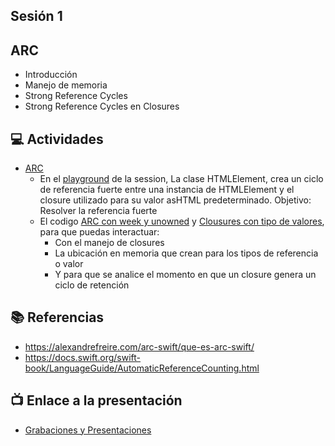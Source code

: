 Sesión 1
-

## ARC

- Introducción
- Manejo de memoria
- Strong Reference Cycles
- Strong Reference Cycles en Closures

## 💻 Actividades
- [ARC](https://leetcode.com/playground/)
    - En el [playground](https://github.com/wizelineacademy/BAZiOS3-2023/tree/week6-exercises/curso/semana_6/sesion_1/ExampleARC.playground) de la session, La clase HTMLElement, crea un ciclo de referencia fuerte entre una instancia de HTMLElement y el closure utilizado para su valor asHTML       predeterminado. Objetivo: Resolver la referencia fuerte
    - El codigo [ARC con week y unowned](https://github.com/wizelineacademy/BAZiOS3-2023/tree/week6-exercises/curso/semana_6/sesion_1/ARC_with_weak_and_unowned.playground) y [Clousures con tipo de valores](https://github.com/wizelineacademy/BAZiOS3-2023/tree/week6-exercises/curso/semana_6/sesion_1/Closures_and_value_types.playground), para que puedas interactuar:
        - Con el manejo de closures
        - La ubicación en memoria que crean para los tipos de referencia o valor
        - Y para que se analice el momento en que un closure genera un ciclo de retención

## 📚 Referencias
- https://alexandrefreire.com/arc-swift/que-es-arc-swift/
- https://docs.swift.org/swift-book/LanguageGuide/AutomaticReferenceCounting.html

## 📺 Enlace a la presentación 
- [Grabaciones y Presentaciones](/Grabaciones_y_Presentaciones.md)
